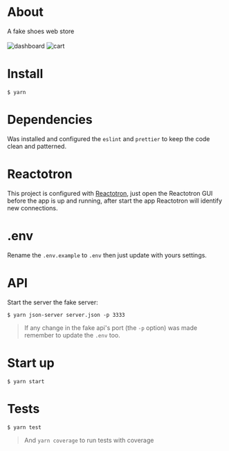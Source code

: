 # About
A fake shoes web store
<br/><br/>
![dashboard](https://raw.githubusercontent.com/DiegoVictor/rocketshoes/master/web/screenshots/dashboard.png)
![cart](https://raw.githubusercontent.com/DiegoVictor/rocketshoes/master/web/screenshots/cart.png)

# Install
```
$ yarn
```

# Dependencies
Was installed and configured the `eslint` and `prettier` to keep the code clean and patterned.

# Reactotron
This project is configured with [Reactotron](https://github.com/infinitered/reactotron), just open the Reactotron GUI before the app is up and running, after start the app Reactotron will identify new connections.

# .env
Rename the `.env.example` to `.env` then just update with yours settings.

# API
Start the server the fake server:
```
$ yarn json-server server.json -p 3333
```
> If any change in the fake api's port (the `-p` option) was made remember to update the `.env` too.

# Start up
```
$ yarn start
```

# Tests
```
$ yarn test
```
> And `yarn coverage` to run tests with coverage
